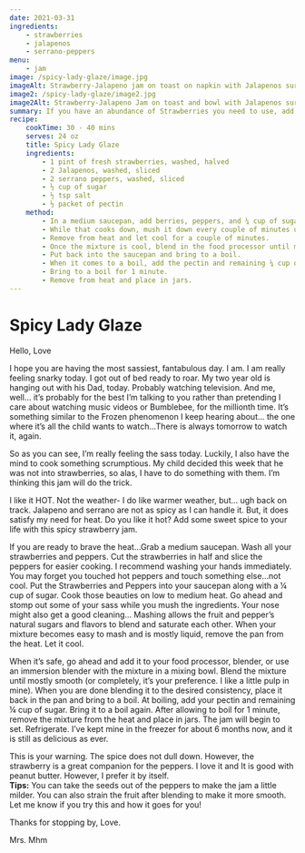 ```yaml
---
date: 2021-03-31
ingredients:
    - strawberries
    - jalapenos
    - serrano-peppers
menu:
    - jam
image: /spicy-lady-glaze/image.jpg
imageAlt: Strawberry-Jalapeno jam on toast on napkin with Jalapenos surrounding
image2: /spicy-lady-glaze/image2.jpg
image2Alt: Strawberry-Jalapeno Jam on toast and bowl with Jalapenos surrounding on napkins
summary: If you have an abundance of Strawberries you need to use, add some sweet spice to your life with this spicy strawberry jam. Strawberry is a great companion for hot peppers. It’s good on peanut butter, but oh so delicious by itself, too!
recipe:
    cookTime: 30 - 40 mins
    serves: 24 oz
    title: Spicy Lady Glaze
    ingredients:
        - 1 pint of fresh strawberries, washed, halved
        - 2 Jalapenos, washed, sliced
        - 2 serrano peppers, washed, sliced
        - ½ cup of sugar
        - ½ tsp salt
        - ½ packet of pectin
    method:
        - In a medium saucepan, add berries, peppers, and ¼ cup of sugar and cook on low- medium heat.
        - While that cooks down, mush it down every couple of minutes until completely mushy.
        - Remove from heat and let cool for a couple of minutes.
        - Once the mixture is cool, blend in the food processor until mostly smooth.
        - Put back into the saucepan and bring to a boil.
        - When it comes to a boil, add the pectin and remaining ¼ cup of sugar.
        - Bring to a boil for 1 minute.
        - Remove from heat and place in jars.
---
```

# Spicy Lady Glaze
Hello, Love

I hope you are having the most sassiest, fantabulous day. I am. I am really feeling snarky today. I got out of bed ready to roar. My two year old is hanging out with his Dad, today. Probably watching television. And me, well… it’s probably for the best I’m talking to you rather than pretending I care about watching music videos or Bumblebee, for the millionth time. It’s something similar to the Frozen phenomenon I keep hearing about… the one where it’s all the child wants to watch...There is always tomorrow to watch it, again.

So as you can see, I’m really feeling the sass today. Luckily, I also have the mind to cook something scrumptious. My child decided this week that he was not into strawberries, so alas, I have to do something with them. I’m thinking this jam will do the trick.

I like it HOT. Not the weather- I do like warmer weather, but… ugh back on track. 
Jalapeno and serrano are not as spicy as I can handle it. But, it does satisfy my need for heat.
Do you like it hot? Add some sweet spice to your life with this spicy strawberry jam.

If you are ready to brave the heat...Grab a medium saucepan. Wash all your strawberries and peppers. Cut the strawberries in half and slice the peppers for easier cooking. I recommend washing your hands immediately. You may forget you touched hot peppers and touch something else...not cool. Put the Strawberries and Peppers into your saucepan along with a ¼ cup of sugar. Cook those beauties on low to medium heat. Go ahead and stomp out some of your sass while you mush the ingredients. Your nose might also get a good cleaning… Mashing allows the fruit and pepper’s natural sugars and flavors to blend and saturate each other. When your mixture becomes easy to mash and is mostly liquid, remove the pan from the heat. Let it cool. 

When it’s safe, go ahead and add it to your food processor, blender, or use an immersion blender with the mixture in a mixing bowl. Blend the mixture until mostly smooth (or completely, it’s your preference. I like a little pulp in mine). When you are done blending it to the desired consistency, place it back in the pan and bring to a boil. At boiling, add your pectin and remaining ¼ cup of sugar. Bring it to a boil again. After allowing to boil for 1 minute, remove the mixture from the heat and place in jars. The jam will begin to set. Refrigerate. I’ve kept mine in the freezer for about 6 months now, and it is still as delicious as ever.

This is your warning. The spice does not dull down. However, the strawberry is a great companion for the peppers. I love it and It is good with peanut butter. However, I prefer it by itself.
<br />
**Tips:** You can take the seeds out of the peppers to make the jam a little milder. You can also strain the fruit after blending to make it more smooth.
Let me know if you try this and how it goes for you!

Thanks for stopping by, Love.

Mrs. Mhm
